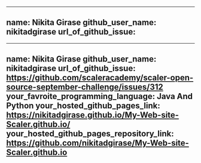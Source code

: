 
---
name: Nikita Girase
github_user_name: nikitadgirase
url_of_github_issue: 
---

---
name: Nikita Girase
github_user_name: nikitadgirase
url_of_github_issue: https://github.com/scaleracademy/scaler-open-source-september-challenge/issues/312
your_favroite_programming_language: Java And Python
your_hosted_github_pages_link: https://nikitadgirase.github.io/My-Web-site-Scaler.github.io/
your_hosted_github_pages_repository_link: https://github.com/nikitadgirase/My-Web-site-Scaler.github.io
---
